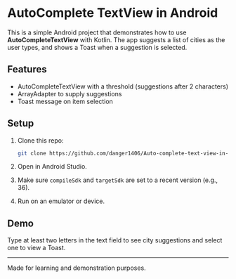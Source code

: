 # AutoComplete TextView in Android

This is a simple Android project that demonstrates how to use **AutoCompleteTextView** with Kotlin. The app suggests a list of cities as the user types, and shows a Toast when a suggestion is selected.

## Features

* AutoCompleteTextView with a threshold (suggestions after 2 characters)
* ArrayAdapter to supply suggestions
* Toast message on item selection

## Setup

1. Clone this repo:

   ```bash
   git clone https://github.com/danger1406/Auto-complete-text-view-in-android.git
   ```
2. Open in Android Studio.
3. Make sure `compileSdk` and `targetSdk` are set to a recent version (e.g., 36).
4. Run on an emulator or device.

## Demo

Type at least two letters in the text field to see city suggestions and select one to view a Toast.

---

Made for learning and demonstration purposes.
